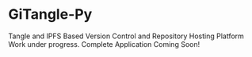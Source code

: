 # GiTangle-Py
Tangle and IPFS Based Version Control and Repository Hosting Platform
Work under progress. Complete Application Coming Soon!
